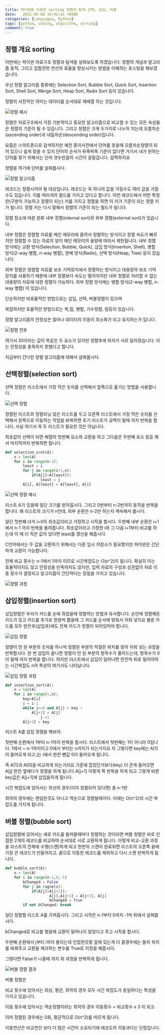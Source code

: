 ```yaml
---
title: 파이썬을 이용한 sorting 정렬과 탐색 선택, 삽입, 버블
date:   2022-05-08 19:42:41 +0900
categories: [Languages, Python]
tags: [python, coding, algorithm, sorting]
comment: true
---
```


## 정렬 개요 sorting

이번에는 파이썬 자료구조 정렬과 탐색을 살펴보도록 하겠습니다. 정렬의 개념과 알고리즘 동작, 그리고 집합관련 연산의 효율을 향상시키는 방법을 이해하는 포스팅을 해보겠습니다.

우선 정렬 알고리즘 종류에는 Selection Sort, Bubble Sort, Quick Sort, Insertion Sort, Shell Sort, Merge Sort, Heap Sort, Radix Sort 등이 있습니다.

정렬의 사전적인 의미는 데이터를 순서대로 재배열 하는 것입니다. 

![정렬 예시](https://user-images.githubusercontent.com/85277660/210133982-5a5655db-c55e-4245-9be7-efaa9e5081ef.png)

정렬은 자료구조에서 가장 기본적이고 중요한 알고리즘으로 비교할 수 있는 모든 속성들은 정렬의 기준이 될 수 있습니다. 그리고 정렬은 크게 두가지로 나누어 지는데 오름차순(ascending order)과 내림차순(descending order)입니다.

요즘은 스마트폰으로 검색하지만 예전 종이사전에서 단어를 찾을때 오름차순정렬이 되어 있으니 쉽게 찾을 수 있지 단어의 순서가 뒤죽박죽 기준이 없다면 거기서 내가 원하는 단어를 찾기 위해서는 단어 갯수만큼의 시간이 걸릴겁니다. 끔찍하지요

정렬을 하기에 단어를 살펴봅시다.

![정렬 알고리즘](https://user-images.githubusercontent.com/85277660/210133989-604fc04e-d015-4d7d-a45e-27270bed9d72.png)

레코드는 정렬시커야 될 대상입니다. 레코드는 꼭 하나의 값을 가질수도 여러 값을 가질수도 있습니다. 이를 여러개의 필드를 가지고 있다고 합니다. 이런 레코드에서 어떤 특정한(구분이 가능하고 정렬이 되는) 키를 가지고 정렬을 하면 이 키가 기준이 되는 정렬 키가 됩니다. 정렬 키는 다시 말해서 정렬의 기준이 되는 필드가 됩니다.

정렬 장소에 따른 분류
내부 정렬(internal sort)와 외부 정렬(external sort)가 있습니다.

 

내부 정렬은 정렬할 자료를 메인 메모리에 올려서 정렬하는 방식이고 정렬 속도가 빠르지만 정렬할 수 있는 자료의 양이 메인 메모리의 용량에 따라서 제한됩니다. 내부 정렬 방식에는 교환 방식(Selection, Bubble, Quick), 삽입 방식(Insertion, Shell), 병합 방식(2-way 병합, n-way 병합), 분배 방식(Radix), 선택 방식(Heap, Tree) 등이 있습니다.

 

외부 정렬은 정렬할 자료를 보조 기억장치에서 정렬하는 방식이고 대용량의 보조 기억 장치를 사용하기 때문에 내부 정렬보다 속도는 떨어지지만 내부 정렬로 처리할 수 없는 대용량의 자료에 대한 정렬이 가능하다. 외부 정렬 방식에는 병합 방식(2-way 병합, n-way 병합) 이 있습니다.

 

단순하지만 비효율적인 방법으로는 삽입, 선택, 버블정렬이 있으며

복잡하지만 효율적인 방법으로는 퀵,힙, 병합, 기수정렬, 팀등이 있습니다.

 

정렬 알고리즘의 안정성은 얼마나 데이터의 이동이 최소화가 되고 유지하는가 입니다.


![정렬 전후](https://user-images.githubusercontent.com/85277660/210133997-b3734eb9-7f8b-4dbb-99cd-0f77ce4d4891.png)

여기서 30이라는 값이 똑같은 두 요소가 있지만 정렬후에 위치가 서로 달라졌습니다. 이는 안정성을 충족하지 못했다고 합니다.


지금부터 간다한 정렬 알고리즘에 대해서 살펴봅시다.


## 선택정렬(selection sort)

선택 정렬은 리스트에서 가장 작은 숫자를 선택해서 앞쪽으로 옮기는 방법을 사용합니다.

![선택 정렬](https://user-images.githubusercontent.com/85277660/210134013-650f6353-d0fd-4bb6-8eab-3388a8b6329a.png)

정렬된 리스트와 정렬되닞 않은 리스트를 두고 오른쪽 리스트에서 가장 작은 숫자를 선택해서 왼쪽으로 이동하는 작업을 바복하면 초기 리스트가 공백이 될때 까지 반복을 합니다. 사실 여기서 꼭 두 리스트가 필요한 것은 아닙니다.

 

최솟값이 선택이 되면 배열의 첫번째 요소와 교환을 하고 그다음은 두번째 요소 등등 해서 마지막까지 반복하면 됩니다.


```python
def selection_srot(A):
	n = len(A)
    for i in range(n-1):
    	least = i
        for j in range(i+1,n):
        	if(A[j]<A[least]):
            	least = j
        A[i], A[least] = A[least], A[i]
```

![선택 정렬 예시](https://user-images.githubusercontent.com/85277660/210134027-d401a670-3923-4a0c-82b8-4825f943e21f.png)

리스트 A가 있을때 일단 크기를 받아옵시다. 그리고 0번부터 n-2번까지 동작을 반복을 합니다. 왜 리스트의 크기가 n인데, 외부 순환은 n-2만 하는지 계속해서 봅시다.

 

일단 첫번째 녀석 i=0이 최솟값이라고 가정하고 시작을 합시다. 두번째 내부 순환은 i+1에서 n-1 까지 반복을 돌려줍니다.  최솟값이라고 가정한 i와 그 다음 i+1부터 비교를 하는데 이 때 더 작은 값이 있다면 least를 갱신을 해줍시다.


C언어에서는 두 값을 교환하기 위해서는 다른 임시 저장소가 필요했지만 파이썬은 간단하게 교환이 가능합니다.


 

전체 비교 횟수는 n-1에서 1까지 이므로 시간복잡도는 O(n^2)이 됩니다. 확실히 이는 효율적이지도 않고 안정성을 만족하지도 않지만, 입력 자료의 구성과 상관없이 자료 이동 횟수가 결정되고 알고리즘이 간단하다는 장점을 가지고 있습니다.


![정렬 과정](https://user-images.githubusercontent.com/85277660/210134068-0a280564-2891-4dc7-a1f1-c0c5acf1a166.png)

## 삽입정렬(insertion sort)

삽입정렬은 우리가 카드를 손에 줘었을때 정렬하는 방법과 유사합니다. 손안에 정렬해둔 카드가 있고 카드를 추가로 한장씩 뽑을때 그 카드를 순서에 맞춰서 끼워 넣지요 물론 카드를 모두 받은후(삽입후)에도 전체 카드가 정렬이 되어있어야 합니다.

![삽입 정렬](https://user-images.githubusercontent.com/85277660/210134076-0a79bbdf-3c71-4852-9ae5-6ccbb56e8f2e.png)

정렬이 안 된 부분의 숫자를 하나씩 정렬된 부분의 적절한 위치를 찾아 끼워 넣는 과정을 반복합시다. 한 번 삽입이 끝나면 정렬이 안 된 부분의 항목수가 줄어드는데, 항목수가 0이 될때 까지 반복을 합니다. 하지만 리스트에서 삽입이 일어나면 한칸씩 뒤로 밀어야하는 시간복잡도 n의 특성이 여기서도 나타납니다.

![삽입 정렬 과정](https://user-images.githubusercontent.com/85277660/210134084-e756a122-b2fa-4d02-bd82-28131a2dcd68.png)

```python
def insertion_sort(A):
    n = len(A)
    for i in range(1,n):
    	key=A[i]
        j = i-1
        while j>=0 and A[j] > key :
        	A[j+1] = A[j]
            	j-=1
        A[j+1] = key
```

리스트 A를 삽입 정렬을 해보자.

첫번째 순환에서 1부터 n-1까지 반복을 합시다. 리스트에서 첫번째는 1이 아니라 0입니다. 1에서 ~ n-1까지이고 0에서 부터는 n까지가 되는거지요 자 그렇다면 key에는 A[1]이 들어오게 되고 j는 i에서 한칸 뺀값 0이 들어오게 됩니다.

즉 A[1]과 A[0]을 비교하게 되는거지요 기존에 잡았던거보다(key) 더 큰게 들어오면 A[j] 한칸 옆에다가 정렬을 하게 됩니다.A[j+1] 이렇게 쪽 반복을 하게 되고 그렇게 바뀐 key값은 A[j+1]에 삽입을하게 됩니다.

시간 복잡도에 있어서는 최선의 경우(이미 정렬되어 있다면) 총 n-1번

최악의 경우에는 랜덤한것도 아니고 역순으로 정렬될때이다. 이때는 O(n^2)의 시간 복잡도를 가지게 됩니다.


## 버블 정렬(bubble sort)

삽입정렬에 있어서는 새로 카드를 들어올때마다 정렬하는 것이라면 버블 정렬은 바로 인접한 2개의 레코드를 비교하여 순서대로 서로 교환하게 됩니다. 이렇게 비교-교환 과정을 리스트의 전체에 수행(스캔)하게 되고 한번의 스캔이 완료되면 리스트의 오른쪽 끝에 가장 큰 레코드가 만들어지고. 끝으로 이동한 레코드를 제외하고 다시 스캔 반복하게 됩니다.

 
```python
def bubble_sort(A):
    n = len(A)
    for i in range(n-1,0,-1)
    	bChanged = False
        for j in ragne(i):
        	if(A[j]>A[j+1]):
            	 	A[j],A[j+1] = A[j+1], A[j]
                 	bChanged = True
        if not bChanged: break
```

일단 정렬할 리스트 A를 가져옵시다. 그리고 시작은 n-1부터 0까지 -1씩 뒤에서 살펴봅시다.

bChanged로 비교를 했을때 교환이 일어나지 않았다고 주고 시작을 합시다.

두번째 순환에서 j부터 i까지 돌리는데 인접한것중 앞에 있는게 더 클경우에는 둘의 위치를 바꿔주고 교환을 체크하는 변수를 True로 지정을 해줍시다.

그렇다면 False가 나올때 까지 위 과정을 반복하게 됩니다.


![버블 정렬 결과](https://user-images.githubusercontent.com/85277660/210134110-d2c6380d-bae7-4db8-b820-7b788937884b.png)


버블 정렬은

비교 횟수에 있어서는 최상, 평균, 최악의 경우 모두 시간 복잡도가 동일하다는 특성을 가지고 있습니다.

이동 횟수에 있어서는 역순정렬이라는 최악의 경우 이동횟수 = 비교횟수 x 3 이 되고

이미 정렬된 경우에는 0회, 평균적으로 O(n^2)를 따르게 됩니다.

이동연산은 비교연산 보다 더 많은 시간이 소요되기에 레코도의 이동과다는 단점입니다.